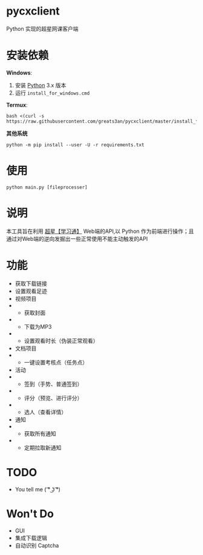 # pycxclient
Python 实现的超星网课客户端

# 安装依赖
**Windows**:
1. 安装 [Python](https://www.python.org/ "Python") 3.x 版本
2. 运行 `install_for_windows.cmd`

**Termux**:
	
	bash <(curl -s https://raw.githubusercontent.com/greats3an/pycxclient/master/install_for_termux.sh)

**其他系统**
	
	python -m pip install --user -U -r requirements.txt

# 使用
	python main.py [fileprocesser]

# 说明
本工具旨在利用 [超星【学习通】](http://www.chaoxing.com/ "超星【学习通】") Web端的API,以 Python 作为前端进行操作；且通过对Web端的逆向发掘出一些正常使用不能主动触发的API

# 功能
- 获取下载链接
- 设置观看足迹
- 视频项目
- - 获取封面
- - 下载为MP3
- - 设置观看时长（伪装正常观看）
- 文档项目
- - 一键设置考核点（任务点）
- 活动
- - 签到（手势、普通签到）
- - 评分（预览、进行评分）
- - 选人（查看详情）
- 通知
- - 获取所有通知
- - 定期拉取新通知

# TODO
- You tell me ( ͡° ͜ʖ ͡°)
# Won't Do
- GUI
- 集成下载逻辑
- 自动识别 Captcha